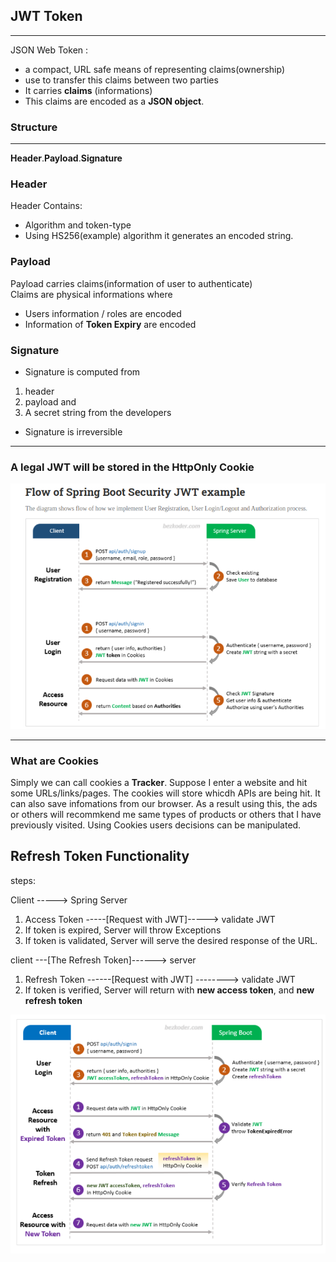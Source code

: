 ## JWT Token
---
JSON Web Token :
* a compact, URL safe means of representing claims(ownership)
* use to transfer this claims between two parties
* It carries **claims** (informations)
* This claims are encoded as a **JSON object**.

### Structure
---
**Header**.**Payload**.**Signature**
<br>

### Header
Header Contains:
* Algorithm and token-type
* Using HS256(example) algorithm it generates an encoded string.

### Payload
Payload carries claims(information of user to authenticate)
<br>
Claims are physical informations where
* Users information / roles are encoded
* Information of **Token Expiry** are encoded

### Signature
* Signature is computed from
 1. header 
 2. payload and 
 3. A secret string from the developers

* Signature is irreversible
---

### **A legal JWT will be stored in the HttpOnly Cookie**
![spring_jwt_flow](spring_jwt_flow.png)

---
###  What are Cookies
Simply we can call cookies a **Tracker**.
Suppose I enter a website and hit some URLs/links/pages. The cookies will store whicdh APIs are being hit. It can also save infomations from our browser. As a result using this, the ads or others will recommkend me same types of products or others that I have previously visited. Using Cookies users decisions can be manipulated.

## Refresh Token Functionality

steps:

Client  -----> Spring Server

1. Access Token -----[Request with JWT]-----> validate JWT
2. If token is expired, Server will throw Exceptions
3. If token is validated, Server will serve the desired response of the URL.

 client ---[The Refresh Token]------> server

1. Refresh Token ------[Request with JWT] --------> validate JWT
2. If token is verified, Server will return with **new access token**, and **new refresh token**

![more](access_refresh_token.png)